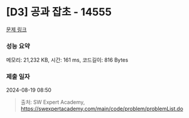 # [D3] 공과 잡초 - 14555 

[문제 링크](https://swexpertacademy.com/main/code/problem/problemDetail.do?contestProbId=AYGtoa3qARcDFARC) 

### 성능 요약

메모리: 21,232 KB, 시간: 161 ms, 코드길이: 816 Bytes

### 제출 일자

2024-08-19 08:50



> 출처: SW Expert Academy, https://swexpertacademy.com/main/code/problem/problemList.do